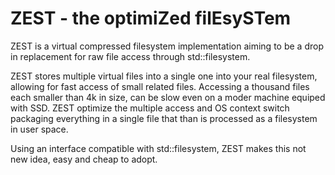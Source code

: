 # ZEST - the optimiZed filEsySTem

ZEST is a virtual compressed filesystem implementation aiming to be a drop in 
replacement for raw file access through std::filesystem.

ZEST stores multiple virtual files into a single one into your real filesystem,
allowing for fast access of small related files. Accessing a thousand files each
smaller than 4k in size, can be slow even on a moder machine equiped with SSD. 
ZEST optimize the multiple access and OS context switch packaging everything 
in a single file that than is processed as a filesystem in user space.

Using an interface compatible with std::filesystem, ZEST makes this not new 
idea, easy and cheap to adopt.